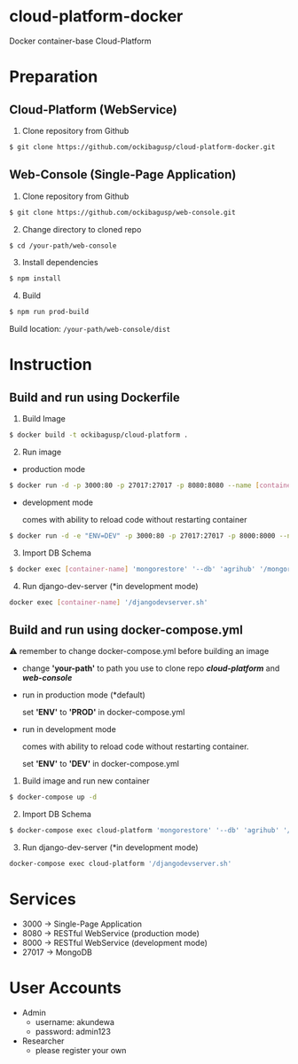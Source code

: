 # cloud-platform-docker
Docker container-base Cloud-Platform

# Preparation
## Cloud-Platform (WebService)

1. Clone repository from Github

```bash
$ git clone https://github.com/ockibagusp/cloud-platform-docker.git
```

## Web-Console (Single-Page Application)

1. Clone repository from Github

```bash
$ git clone https://github.com/ockibagusp/web-console.git
```

2. Change directory to cloned repo

```bash
$ cd /your-path/web-console
```

3. Install dependencies

```bash
$ npm install
```

4. Build

```bash
$ npm run prod-build
```

Build location: `/your-path/web-console/dist`

# Instruction

## Build and run using Dockerfile

1. Build Image

```bash
$ docker build -t ockibagusp/cloud-platform .
```

2. Run image

* production mode

```bash
$ docker run -d -p 3000:80 -p 27017:27017 -p 8080:8080 --name [container-name] -v /your-path/web-console/dist:/projects/angular -v /your-path/cloud-platform:/projects/django ockibagusp/cloud-platform
```

* development mode

    comes with ability to reload code without restarting container

```bash
$ docker run -d -e "ENV=DEV" -p 3000:80 -p 27017:27017 -p 8000:8000 --name [container-name] -v /your-path/web-console/dist:/projects/angular -v /your-path/cloud-platform:/projects/django ockibagusp/cloud-platform
```
    
3. Import DB Schema

```bash
$ docker exec [container-name] 'mongorestore' '--db' 'agrihub' '/mongorestore/agrihub/'
``` 

4. Run django-dev-server (*in development mode)

```bash
docker exec [container-name] '/djangodevserver.sh'
```

## Build and run using docker-compose.yml
⚠️ remember to change docker-compose.yml before building an image

* change __'your-path'__ to path you use to clone repo __*cloud-platform*__ and __*web-console*__

* run in production mode (*default)

    set __'ENV'__ to __'PROD'__ in docker-compose.yml
    
* run in development mode

    comes with ability to reload code without restarting container.

    set __'ENV'__ to __'DEV'__ in docker-compose.yml

1. Build image and run new container

```bash
$ docker-compose up -d
```

2. Import DB Schema

```bash
$ docker-compose exec cloud-platform 'mongorestore' '--db' 'agrihub' '/mongorestore/agrihub/'
``` 

3. Run django-dev-server (*in development mode)

```bash
docker-compose exec cloud-platform '/djangodevserver.sh'
```

# Services
* 3000 -> Single-Page Application
* 8080 -> RESTful WebService (production mode)
* 8000 -> RESTful WebService (development mode)
* 27017 -> MongoDB

# User Accounts
- Admin
    - username: akundewa
    - password: admin123
- Researcher
    - please register your own
